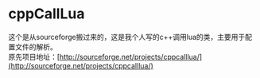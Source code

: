 cppCallLua
==========

这个是从sourceforge搬过来的，这是我个人写的c++调用lua的类，主要用于配置文件的解析。   
原先项目地址：[http://sourceforge.net/projects/cppcalllua/](http://sourceforge.net/projects/cppcalllua/)